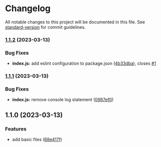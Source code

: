 # Changelog

All notable changes to this project will be documented in this file. See [standard-version](https://github.com/conventional-changelog/standard-version) for commit guidelines.

### [1.1.2](https://github.com/clickwithclark/clark-pack/compare/v1.1.1...v1.1.2) (2023-03-13)


### Bug Fixes

* **index.js:** add eslint configuration to package.json ([4b33dba](https://github.com/clickwithclark/clark-pack/commit/4b33dbad3aed72a66313dbd0e18128ce269b075e)), closes [#1](https://github.com/clickwithclark/clark-pack/issues/1)

### [1.1.1](https://github.com/clickwithclark/clark-pack/compare/v1.1.0...v1.1.1) (2023-03-13)


### Bug Fixes

* **index.js:** remove console log statement ([0987ef0](https://github.com/clickwithclark/clark-pack/commit/0987ef071a773999de5e77550b408b9a77cda001))

## 1.1.0 (2023-03-13)


### Features

* add basic files ([68e417f](https://github.com/clickwithclark/clark-pack/commit/68e417f9985838d40d27207b8698708859403c22))
